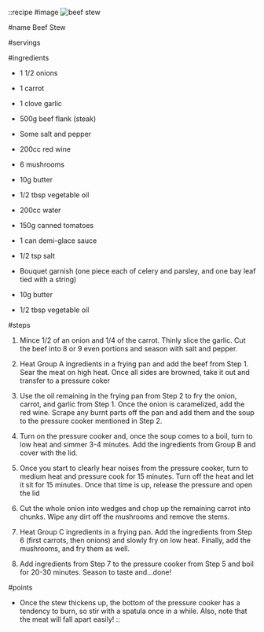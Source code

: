 ::recipe
#image
![beef stew](/img/vol4/beef_stew.jpg)

#name
Beef Stew

#servings

#ingredients
- 1 1/2 onions
- 1 carrot
- 1 clove garlic
- 500g beef flank (steak)
- Some salt and pepper
- 200cc red wine
- 6 mushrooms

- 10g butter
- 1/2 tbsp vegetable oil

- 200cc water
- 150g canned tomatoes
- 1 can demi-glace sauce
- 1/2 tsp salt
- Bouquet garnish (one piece each of celery and parsley, and one bay leaf tied with a string)

- 10g butter
- 1/2 tbsp vegetable oil

#steps
1. Mince 1/2 of an onion and 1/4 of the carrot. Thinly slice the garlic. Cut the beef into 8 or 9 even portions and season with salt and pepper.

2. Heat Group A ingredients in a frying pan and add the beef from Step 1. Sear the meat on high heat. Once all sides are browned, take it out and transfer to a pressure coker

3. Use the oil remaining in the frying pan from Step 2 to fry the onion, carrot, and garlic from Step 1. Once the onion is caramelized, add the red wine. Scrape any burnt parts off the pan and add them and the soup to the pressure cooker mentioned in Step 2.

4. Turn on the pressure cooker and, once the soup comes to a boil, turn to low heat and simmer 3-4 minutes. Add the ingredients from Group B and cover with the lid.

5. Once you start to clearly hear noises from the pressure cooker, turn to medium heat and pressure cook for 15 minutes. Turn off the heat and let it sit for 15 minutes. Once that time is up, release the pressure and open the lid

6. Cut the whole onion into wedges and chop up the remaining carrot into chunks. Wipe any dirt off the mushrooms and remove the stems.

7. Heat Group C ingredients in a frying pan. Add the ingredients from Step 6 (first carrots, then onions) and slowly fry on low heat. Finally, add the mushrooms, and fry them as well.

8. Add ingredients from Step 7 to the pressure cooker from Step 5 and boil for 20-30 minutes. Season to taste and...done!

#points
- Once the stew thickens up, the bottom of the pressure cooker has a tendency to burn, so stir with a spatula once in a while. Also, note that the meat will fall apart easily!
::